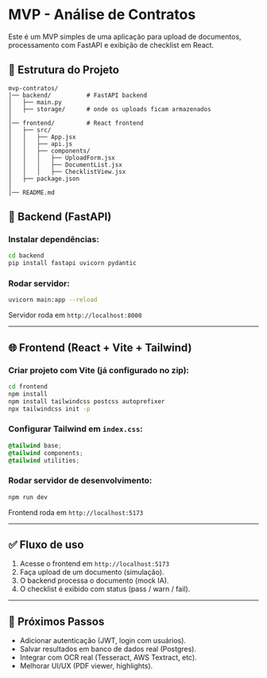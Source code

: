 # MVP - Análise de Contratos

Este é um MVP simples de uma aplicação para upload de documentos, processamento com FastAPI e exibição de checklist em React.

## 🚀 Estrutura do Projeto

```
mvp-contratos/
│── backend/          # FastAPI backend
│   ├── main.py
│   ├── storage/      # onde os uploads ficam armazenados
│
│── frontend/         # React frontend
│   ├── src/
│   │   ├── App.jsx
│   │   ├── api.js
│   │   ├── components/
│   │   │   ├── UploadForm.jsx
│   │   │   ├── DocumentList.jsx
│   │   │   ├── ChecklistView.jsx
│   ├── package.json
│
│── README.md
```

## 🔧 Backend (FastAPI)

### Instalar dependências:
```bash
cd backend
pip install fastapi uvicorn pydantic
```

### Rodar servidor:
```bash
uvicorn main:app --reload
```
Servidor roda em `http://localhost:8000`

---

## 🌐 Frontend (React + Vite + Tailwind)

### Criar projeto com Vite (já configurado no zip):
```bash
cd frontend
npm install
npm install tailwindcss postcss autoprefixer
npx tailwindcss init -p
```

### Configurar Tailwind em `index.css`:
```css
@tailwind base;
@tailwind components;
@tailwind utilities;
```

### Rodar servidor de desenvolvimento:
```bash
npm run dev
```
Frontend roda em `http://localhost:5173`

---

## ✅ Fluxo de uso

1. Acesse o frontend em `http://localhost:5173`
2. Faça upload de um documento (simulação).
3. O backend processa o documento (mock IA).
4. O checklist é exibido com status (pass / warn / fail).

---

## 📌 Próximos Passos

- Adicionar autenticação (JWT, login com usuários).
- Salvar resultados em banco de dados real (Postgres).
- Integrar com OCR real (Tesseract, AWS Textract, etc).
- Melhorar UI/UX (PDF viewer, highlights).
